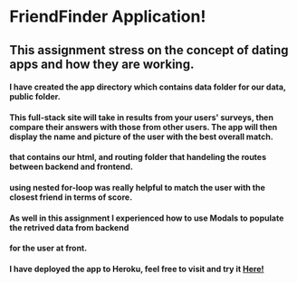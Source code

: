 # FriendFinder Application!

## This assignment stress on the concept of dating apps and how they are working.

#### I have created the app directory which contains data folder for our data, public folder.

#### This full-stack site will take in results from your users' surveys, then compare their answers with those from other users. The app will then display the name and picture of the user with the best overall match.

#### that contains our html, and routing folder that handeling the routes between backend and frontend.

#### using nested for-loop was really helpful to match the user with the closest friend in terms of score.

#### As well in this assignment I experienced how to use Modals to populate the retrived data from backend

#### for the user at front.

#### I have deployed the app to Heroku, feel free to visit and try it [Here!](https://guarded-ravine-10226.herokuapp.com/)
